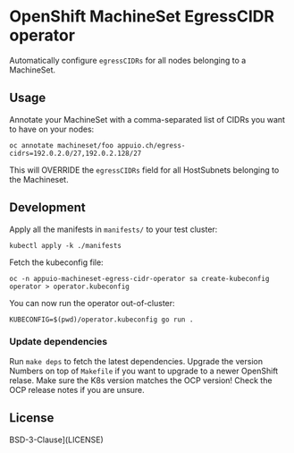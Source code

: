 # OpenShift MachineSet EgressCIDR operator

Automatically configure `egressCIDRs` for all nodes belonging to a MachineSet.

## Usage

Annotate your MachineSet with a comma-separated list of CIDRs you want to have on your nodes:

    oc annotate machineset/foo appuio.ch/egress-cidrs=192.0.2.0/27,192.0.2.128/27

This will OVERRIDE the `egressCIDRs` field for all HostSubnets belonging to the Machineset.

## Development

Apply all the manifests in `manifests/` to your test cluster:

    kubectl apply -k ./manifests

Fetch the kubeconfig file:

    oc -n appuio-machineset-egress-cidr-operator sa create-kubeconfig operator > operator.kubeconfig

You can now run the operator out-of-cluster:

    KUBECONFIG=$(pwd)/operator.kubeconfig go run .

### Update dependencies

Run `make deps` to fetch the latest dependencies. Upgrade the version Numbers on top of `Makefile` if you want to upgrade to a newer OpenShift relase. Make sure the K8s version matches the OCP version! Check the OCP release notes if you are unsure.

## License

BSD-3-Clause](LICENSE)
